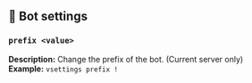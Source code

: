 ## 🤖 Bot settings 
### `prefix <value>`
**Description:** Change the prefix of the bot. (Current server only)\
**Example:** `vsettings prefix !`
